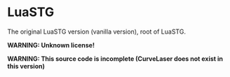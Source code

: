 # LuaSTG

The original LuaSTG version (vanilla version), root of LuaSTG.

**WARNING: Unknown license!**

**WARNING: This source code is incomplete (CurveLaser does not exist in this version)**
